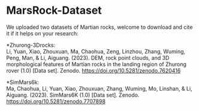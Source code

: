 # MarsRock-Dataset<br />
We uploaded two datasets of Martian rocks, welcome to download and cite it if it helps on your research: <br />

*Zhurong-3Drocks:<br />
Li, Yuan, Xiao, Zhouxuan, Ma, Chaohua, Zeng, Linzhou, Zhang, Wuming, Peng, Man, & Li, Aiguang. (2023). DEM, rock point clouds, and 3D morphological features of Martian rocks in the landing region of Zhurong rover (1.0) [Data set]. Zenodo. https://doi.org/10.5281/zenodo.7620416

*SimMars6k:<br />
Ma, Chaohua, Li, Yuan, Xiao, Zhouxuan, Zhang, Wuming, Mo, Linshan, & Li, Aiguang. (2023). SimMars6K (1.0) [Data set]. Zenodo. https://doi.org/10.5281/zenodo.7707898

